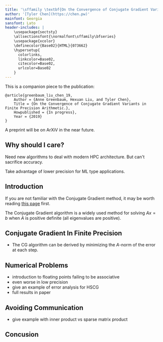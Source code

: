 ```yaml
---
title: '\sffamily \textbf{On the Convergence of Conjugate Gradient Variants in Finite Precision Arithmetic}'
author: '[Tyler Chen](https://chen.pw)'
mainfont: Georgia
sansfont: Lato
header-includes: |
    \usepackage{sectsty}
    \allsectionsfont{\normalfont\sffamily\bfseries}
    \usepackage{xcolor}
    \definecolor{Base02}{HTML}{073662}
    \hypersetup{
      colorlinks,
      linkcolor=Base02,
      citecolor=Base02,
      urlcolor=Base02
    }
---
```


This is a companion piece to the publication:

    @article{greenbaum_liu_chen_19,
        Author = {Anne Greenbaum, Hexuan Liu, and Tyler Chen},
        Title = {On the Convergence of Conjugate Gradient Variants in Finite Precision Arithmetic.},
        Howpublished = {In progress},
        Year = {2019}
    }

A preprint will be on ArXiV in the near future.

## Why should I care?
Need new algorithms to deal with modern HPC architecture. But can't sacrifice accuracy. 

Take advantage of lower precision for ML type applications.
 
## Introduction
If you are not familiar with the Conjugate Gradient method, it may be worth reading [this page](../cg/index.html) first.

The Conjugate Gradient algorithm is a widely used method for solving $Ax=b$ when $A$ is positive definite (all eigenvalues are positive). 

## Conjugate Gradient In Finite Precision

 - The CG algorithm can be derived by minimizing the $A$-norm of the error at each step.

## Numerical Problems

- introduction to floating points failing to be associative
- even worse in low precision
- give an example of error analysis for HSCG
 - full results in paper

## Avoiding Communication

- give example with inner product vs sparse matrix product


## Concusion




